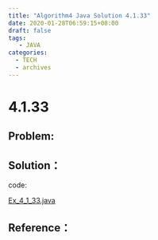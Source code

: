 ```yaml
---
title: "Algorithm4 Java Solution 4.1.33"
date: 2020-01-28T06:59:15+08:00
draft: false
tags:
   - JAVA
categories:
  - TECH
  - archives
---
```



# 4.1.33

## Problem:


## Solution：

code:

[Ex_4_1_33.java](./Ex_4_1_33.java)


## Reference：


